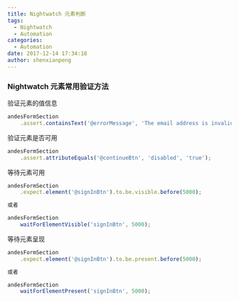 ```yaml
---
title: Nightwatch 元素判断
tags: 
  - Nightwatch
  - Automation
categories: 
  - Automation
date: 2017-12-14 17:34:18
author: shenxianpeng
---
```


### Nightwatch 元素常用验证方法

验证元素的值信息

```javascript
andesFormSection
    .assert.containsText('@errorMessage', 'The email address is invalid.')
```

验证元素是否可用

```javascript
andesFormSection
    .assert.attributeEquals('@continueBtn', 'disabled', 'true');
```

等待元素可用

```javascript
andesFormSection
    .expect.element('@signInBtn').to.be.visible.before(5000);

或者

andesFormSection
    waitForElementVisible('signInBtn', 5000);
```

等待元素呈现

```javascript
andesFormSection
    .expect.element('@signInBtn').to.be.present.before(5000);

或者

andesFormSection
    waitForElementPresent('signInBtn', 5000);
```
